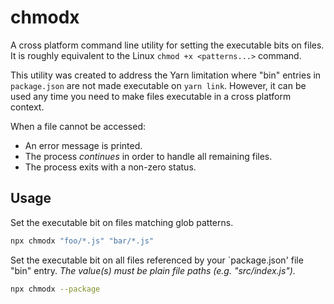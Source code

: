 # chmodx

A cross platform command line utility for setting the executable bits on files. It is roughly equivalent to the Linux `chmod +x <patterns...>` command.

This utility was created to address the Yarn limitation where "bin" entries in `package.json` are not made executable on `yarn link`. However, it can be used any time you need to make files executable in a cross platform context.

When a file cannot be accessed:

- An error message is printed.
- The process _continues_ in order to handle all remaining files.
- The process exits with a non-zero status.

## Usage

Set the executable bit on files matching glob patterns.

```sh
npx chmodx "foo/*.js" "bar/*.js"
```

Set the executable bit on all files referenced by your `package.json' file "bin" entry. _The value(s) must be plain file paths (e.g. "src/index.js")._

```sh
npx chmodx --package
```
